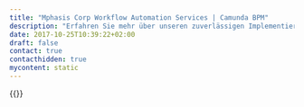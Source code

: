 ```yaml
---
title: "Mphasis Corp Workflow Automation Services | Camunda BPM"
description: "Erfahren Sie mehr über unseren zuverlässigen Implementierungspartner Mphasis Corp. Camunda ist der Marktführer für Workflow-Automatisierung und Geschäftsprozessmanagement. Holen Sie sich heute Ihre 30-Tage-Testversion."
date: 2017-10-25T10:39:22+02:00
draft: false
contact: true
contacthidden: true
mycontent: static
---
```

{{<partner-single
company="Mphasis Corp"
type="si"
website="http://mphasis.com"
countrycode="US"
city="San Jose"
description="<p>Mphasis enables customers to reimagine their digital future by applying a unique formula of integrated cloud and cognitive technology. Mphasis X2C2TM formula for success (shift anything to cloud and power everything with cognitive), drives five dimensions of business value with an integrated consumer-centric Front to Back&trade; Digital Transformation, enabling Business Operations and Technology Transformation. Mphasis applies advancements in cognitive and cloud to traditional Application and Infrastructure Services to bring much needed efficiency and cost effectiveness. Mphasis&#39; core reference architectures and tools, combined with domain expertise and hyperspecialization are the foundation for building strong relationships with marquee customers.</p>"
siregion="na,emea,emea,apac"
level="basic"
logo="//images.ctfassets.net/vpidbgnakfvf/6fgzTBtBaEmQKYi8MCYWwc/9288cbadabb46bfe0f048f9f02a727a1/MphasisCorp.png">}}